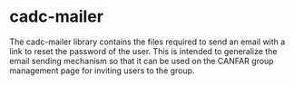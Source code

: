 # cadc-mailer

The cadc-mailer library contains the files required to send an email with a link to reset the
password of the user. This is intended to generalize the email sending mechanism so that it can 
be used on the CANFAR group management page for inviting users to the group. 
